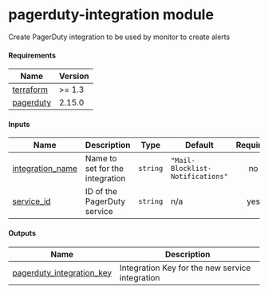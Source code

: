 pagerduty-integration module
===

Create PagerDuty integration to be used by monitor to create alerts

<!-- BEGINNING OF PRE-COMMIT-TERRAFORM DOCS HOOK -->
#### Requirements

| Name | Version |
|------|---------|
| <a name="requirement_terraform"></a> [terraform](#requirement\_terraform) | >= 1.3 |
| <a name="requirement_pagerduty"></a> [pagerduty](#requirement\_pagerduty) | 2.15.0 |

#### Inputs

| Name | Description | Type | Default | Required |
|------|-------------|------|---------|:--------:|
| <a name="input_integration_name"></a> [integration\_name](#input\_integration\_name) | Name to set for the integration | `string` | `"Mail-Blocklist-Notifications"` | no |
| <a name="input_service_id"></a> [service\_id](#input\_service\_id) | ID of the PagerDuty service | `string` | n/a | yes |

#### Outputs

| Name | Description |
|------|-------------|
| <a name="output_pagerduty_integration_key"></a> [pagerduty\_integration\_key](#output\_pagerduty\_integration\_key) | Integration Key for the new service integration |
<!-- END OF PRE-COMMIT-TERRAFORM DOCS HOOK -->
